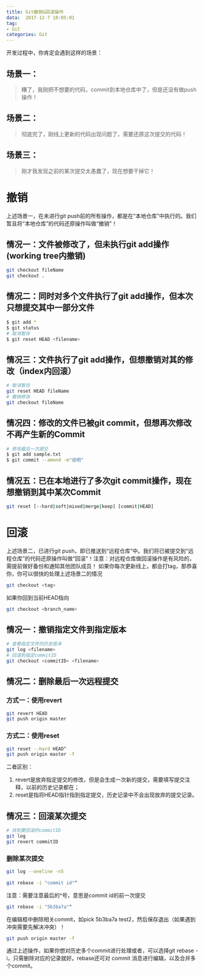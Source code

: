```yaml
---
title: Git撤销&回滚操作
data:  2017-12-7 10:05:01
tag:
- Git
categories: Git
---
```


开发过程中，你肯定会遇到这样的场景：
## 场景一：
> 糟了，我刚把不想要的代码，commit到本地仓库中了，但是还没有做push操作！

## 场景二：
> 彻底完了，刚线上更新的代码出现问题了，需要还原这次提交的代码！

## 场景三：
> 刚才我发现之前的某次提交太愚蠢了，现在想要干掉它！

# 撤销
上述场景一，在未进行git push前的所有操作，都是在“本地仓库”中执行的。我们暂且将“本地仓库”的代码还原操作叫做“撤销”！
## 情况一：文件被修改了，但未执行git add操作(working tree内撤销)

```bash
git checkout fileName
git checkout .
```

## 情况二：同时对多个文件执行了git add操作，但本次只想提交其中一部分文件

```bash
$ git add *
$ git status
# 取消暂存
$ git reset HEAD <filename>
```

## 情况三：文件执行了git add操作，但想撤销对其的修改（index内回滚）

```bash
# 取消暂存
git reset HEAD fileName
# 撤销修改
git checkout fileName
```

## 情况四：修改的文件已被git commit，但想再次修改不再产生新的Commit
```bash
# 修改最后一次提交 
$ git add sample.txt
$ git commit --amend -m"说明"
```

## 情况五：已在本地进行了多次git commit操作，现在想撤销到其中某次Commit

```bash
git reset [--hard|soft|mixed|merge|keep] [commit|HEAD]
```

# 回滚
上述场景二，已进行git push，即已推送到“远程仓库”中。我们将已被提交到“远程仓库”的代码还原操作叫做“回滚”！注意：对远程仓库做回滚操作是有风险的，需提前做好备份和通知其他团队成员！
如果你每次更新线上，都会打tag，那恭喜你，你可以很快的处理上述场景二的情况

```bash
git checkout <tag>
```

如果你回到当前HEAD指向

```bash
git checkout <branch_name>
```

## 情况一：撤销指定文件到指定版本

```bash
# 查看指定文件的历史版本
git log <filename>
# 回滚到指定commitID
git checkout <commitID> <filename>
```

## 情况二：删除最后一次远程提交
### 方式一：使用revert

```bash
git revert HEAD
git push origin master
```

### 方式二：使用reset

```bash
git reset --hard HEAD^
git push origin master -f
```

二者区别：
1. revert是放弃指定提交的修改，但是会生成一次新的提交，需要填写提交注释，以前的历史记录都在；
2. reset是指将HEAD指针指到指定提交，历史记录中不会出现放弃的提交记录。
## 情况三：回滚某次提交

```bash
# 找到要回滚的commitID
git log
git revert commitID
```

### 删除某次提交

```bash
git log --oneline -n5
		
git rebase -i "commit id"^
```

注意：需要注意最后的^号，意思是commit id的前一次提交

```bash
git rebase -i "5b3ba7a"^
```

在编辑框中删除相关commit，如pick 5b3ba7a test2，然后保存退出（如果遇到冲突需要先解决冲突）！

```bash
git push origin master -f
```

通过上述操作，如果你想对历史多个commit进行处理或者，可以选择git rebase -i，只需删除对应的记录就好。rebase还可对 commit 消息进行编辑，以及合并多个commit。